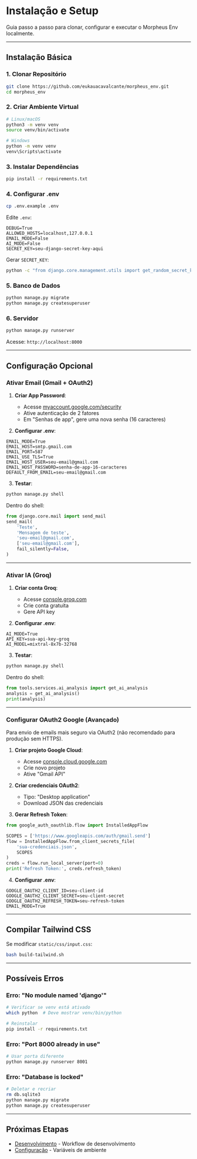 # Instalação e Setup

Guia passo a passo para clonar, configurar e executar o Morpheus Env localmente.

---

## Instalação Básica

### 1. Clonar Repositório

```bash
git clone https://github.com/eukauacavalcante/morpheus_env.git
cd morpheus_env
```

### 2. Criar Ambiente Virtual

```bash
# Linux/macOS
python3 -m venv venv
source venv/bin/activate

# Windows
python -m venv venv
venv\Scripts\activate
```

### 3. Instalar Dependências

```bash
pip install -r requirements.txt
```

### 4. Configurar .env

```bash
cp .env.example .env
```

Edite `.env`:

```env
DEBUG=True
ALLOWED_HOSTS=localhost,127.0.0.1
EMAIL_MODE=False
AI_MODE=False
SECRET_KEY=seu-django-secret-key-aqui
```

Gerar `SECRET_KEY`:

```bash
python -c "from django.core.management.utils import get_random_secret_key; print(get_random_secret_key())"
```

### 5. Banco de Dados

```bash
python manage.py migrate
python manage.py createsuperuser
```

### 6. Servidor

```bash
python manage.py runserver
```

Acesse: `http://localhost:8000`

---

## Configuração Opcional

### Ativar Email (Gmail + OAuth2)

1. **Criar App Password**:

   - Acesse [myaccount.google.com/security](https://myaccount.google.com/security)
   - Ative autenticação de 2 fatores
   - Em "Senhas de app", gere uma nova senha (16 caracteres)

2. **Configurar .env**:

```env
EMAIL_MODE=True
EMAIL_HOST=smtp.gmail.com
EMAIL_PORT=587
EMAIL_USE_TLS=True
EMAIL_HOST_USER=seu-email@gmail.com
EMAIL_HOST_PASSWORD=senha-de-app-16-caracteres
DEFAULT_FROM_EMAIL=seu-email@gmail.com
```

3. **Testar**:

```bash
python manage.py shell
```

Dentro do shell:

```python
from django.core.mail import send_mail
send_mail(
    'Teste',
    'Mensagem de teste',
    'seu-email@gmail.com',
    ['seu-email@gmail.com'],
    fail_silently=False,
)
```

---

### Ativar IA (Groq)

1. **Criar conta Groq**:

   - Acesse [console.groq.com](https://console.groq.com)
   - Crie conta gratuita
   - Gere API key

2. **Configurar .env**:

```env
AI_MODE=True
API_KEY=sua-api-key-groq
AI_MODEL=mixtral-8x7b-32768
```

3. **Testar**:

```bash
python manage.py shell
```

Dentro do shell:

```python
from tools.services.ai_analysis import get_ai_analysis
analysis = get_ai_analysis()
print(analysis)
```

---

### Configurar OAuth2 Google (Avançado)

Para envio de emails mais seguro via OAuth2 (não recomendado para produção sem HTTPS).

1. **Criar projeto Google Cloud**:

   - Acesse [console.cloud.google.com](https://console.cloud.google.com)
   - Crie novo projeto
   - Ative "Gmail API"

2. **Criar credenciais OAuth2**:

   - Tipo: "Desktop application"
   - Download JSON das credenciais

3. **Gerar Refresh Token**:

```python
from google_auth_oauthlib.flow import InstalledAppFlow

SCOPES = ['https://www.googleapis.com/auth/gmail.send']
flow = InstalledAppFlow.from_client_secrets_file(
    'sua-credenciais.json',
    SCOPES
)
creds = flow.run_local_server(port=0)
print('Refresh Token:', creds.refresh_token)
```

4. **Configurar .env**:

```env
GOOGLE_OAUTH2_CLIENT_ID=seu-client-id
GOOGLE_OAUTH2_CLIENT_SECRET=seu-client-secret
GOOGLE_OAUTH2_REFRESH_TOKEN=seu-refresh-token
EMAIL_MODE=True
```

---

## Compilar Tailwind CSS

Se modificar `static/css/input.css`:

```bash
bash build-tailwind.sh
```

---

## Possíveis Erros

### Erro: "No module named 'django'"

```bash
# Verificar se venv está ativado
which python  # Deve mostrar venv/bin/python

# Reinstalar
pip install -r requirements.txt
```

### Erro: "Port 8000 already in use"

```bash
# Usar porta diferente
python manage.py runserver 8001
```

### Erro: "Database is locked"

```bash
# Deletar e recriar
rm db.sqlite3
python manage.py migrate
python manage.py createsuperuser
```

---

## Próximas Etapas

- [Desenvolvimento](./development.md) - Workflow de desenvolvimento
- [Configuração](./configuration.md) - Variáveis de ambiente
